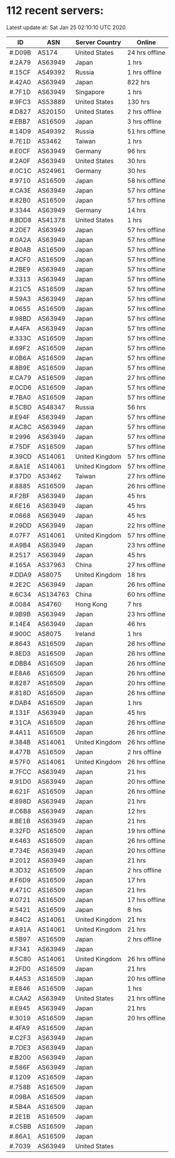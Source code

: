 # 112 recent servers:

Latest update at: Sat Jan 25 02:10:10 UTC 2020

| ID | ASN | Server Country | Online |
| -- | --- | -------------- | ------ |
| #.D09B | AS174 | United States | 24 hrs offline |
| #.2A79 | AS63949 | Japan | 1 hrs |
| #.15CF | AS49392 | Russia | 1 hrs offline |
| #.42A0 | AS63949 | Japan | 822 hrs |
| #.7F1D | AS63949 | Singapore | 1 hrs |
| #.9FC3 | AS53889 | United States | 130 hrs |
| #.D827 | AS20150 | United States | 2 hrs offline |
| #.EBB7 | AS16509 | Japan | 3 hrs offline |
| #.14D9 | AS49392 | Russia | 51 hrs offline |
| #.7E1D | AS3462 | Taiwan | 1 hrs |
| #.E0CF | AS63949 | Germany | 96 hrs |
| #.2A0F | AS63949 | United States | 30 hrs |
| #.0C1C | AS24961 | Germany | 30 hrs |
| #.9710 | AS16509 | Japan | 58 hrs offline |
| #.CA3E | AS63949 | Japan | 57 hrs offline |
| #.82B0 | AS16509 | Japan | 57 hrs offline |
| #.3344 | AS63949 | Germany | 14 hrs |
| #.BDD8 | AS41378 | United States | 1 hrs |
| #.2DE7 | AS63949 | Japan | 57 hrs offline |
| #.0A2A | AS63949 | Japan | 57 hrs offline |
| #.B0AB | AS16509 | Japan | 57 hrs offline |
| #.ACF0 | AS16509 | Japan | 57 hrs offline |
| #.2BE9 | AS63949 | Japan | 57 hrs offline |
| #.3313 | AS63949 | Japan | 57 hrs offline |
| #.21C5 | AS16509 | Japan | 57 hrs offline |
| #.59A3 | AS63949 | Japan | 57 hrs offline |
| #.0655 | AS16509 | Japan | 57 hrs offline |
| #.98BD | AS63949 | Japan | 57 hrs offline |
| #.A4FA | AS63949 | Japan | 57 hrs offline |
| #.333C | AS16509 | Japan | 57 hrs offline |
| #.69F2 | AS16509 | Japan | 57 hrs offline |
| #.0B6A | AS16509 | Japan | 57 hrs offline |
| #.8B9E | AS16509 | Japan | 57 hrs offline |
| #.CA79 | AS16509 | Japan | 27 hrs offline |
| #.0CD6 | AS16509 | Japan | 57 hrs offline |
| #.7BA0 | AS16509 | Japan | 57 hrs offline |
| #.5CBD | AS48347 | Russia | 56 hrs |
| #.E94F | AS63949 | Japan | 57 hrs offline |
| #.AC8C | AS63949 | Japan | 57 hrs offline |
| #.2996 | AS63949 | Japan | 57 hrs offline |
| #.75DF | AS16509 | Japan | 57 hrs offline |
| #.39CD | AS14061 | United Kingdom | 57 hrs offline |
| #.8A1E | AS14061 | United Kingdom | 57 hrs offline |
| #.37D0 | AS3462 | Taiwan | 27 hrs offline |
| #.8885 | AS16509 | Japan | 26 hrs offline |
| #.F2BF | AS63949 | Japan | 45 hrs |
| #.6E16 | AS63949 | Japan | 45 hrs |
| #.0668 | AS63949 | Japan | 45 hrs |
| #.29DD | AS63949 | Japan | 22 hrs offline |
| #.07F7 | AS14061 | United Kingdom | 57 hrs offline |
| #.A9B4 | AS63949 | Japan | 23 hrs offline |
| #.2517 | AS63949 | Japan | 45 hrs |
| #.165A | AS37963 | China | 27 hrs offline |
| #.DDA9 | AS8075 | United Kingdom | 18 hrs |
| #.2E2C | AS63949 | Japan | 26 hrs offline |
| #.6C34 | AS134763 | China | 60 hrs offline |
| #.0084 | AS4760 | Hong Kong | 7 hrs |
| #.9B9B | AS63949 | Japan | 23 hrs offline |
| #.14E4 | AS63949 | Japan | 46 hrs |
| #.900C | AS8075 | Ireland | 1 hrs |
| #.8643 | AS16509 | Japan | 26 hrs offline |
| #.8ED3 | AS16509 | Japan | 26 hrs offline |
| #.DBB4 | AS16509 | Japan | 26 hrs offline |
| #.E8A6 | AS16509 | Japan | 26 hrs offline |
| #.8287 | AS16509 | Japan | 20 hrs offline |
| #.818D | AS16509 | Japan | 26 hrs offline |
| #.DAB4 | AS16509 | Japan | 1 hrs |
| #.131F | AS63949 | Japan | 45 hrs |
| #.31CA | AS16509 | Japan | 26 hrs offline |
| #.4A11 | AS16509 | Japan | 26 hrs offline |
| #.384B | AS14061 | United Kingdom | 26 hrs offline |
| #.477B | AS16509 | Japan | 2 hrs offline |
| #.57F0 | AS14061 | United Kingdom | 26 hrs offline |
| #.7FCC | AS63949 | Japan | 21 hrs |
| #.91D0 | AS63949 | Japan | 20 hrs offline |
| #.621F | AS16509 | Japan | 26 hrs offline |
| #.898D | AS63949 | Japan | 21 hrs |
| #.C6B8 | AS63949 | Japan | 12 hrs |
| #.BE1B | AS63949 | Japan | 21 hrs |
| #.32FD | AS16509 | Japan | 19 hrs offline |
| #.6463 | AS16509 | Japan | 26 hrs offline |
| #.734E | AS63949 | Japan | 20 hrs offline |
| #.2012 | AS63949 | Japan | 21 hrs |
| #.3D32 | AS16509 | Japan | 2 hrs offline |
| #.F6D9 | AS16509 | Japan | 17 hrs |
| #.471C | AS16509 | Japan | 21 hrs |
| #.0721 | AS16509 | Japan | 17 hrs offline |
| #.5421 | AS16509 | Japan | 8 hrs |
| #.84C2 | AS14061 | United Kingdom | 21 hrs |
| #.A91A | AS14061 | United Kingdom | 21 hrs |
| #.5B97 | AS16509 | Japan | 2 hrs offline |
| #.F341 | AS63949 | Japan | |
| #.5C80 | AS14061 | United Kingdom | 26 hrs offline |
| #.2FD0 | AS16509 | Japan | 21 hrs |
| #.4A53 | AS16509 | Japan | 20 hrs offline |
| #.E846 | AS16509 | Japan | 1 hrs |
| #.CAA2 | AS63949 | United States | 21 hrs offline |
| #.E945 | AS63949 | Japan | 21 hrs |
| #.3019 | AS16509 | Japan | 20 hrs offline |
| #.4FA9 | AS16509 | Japan | |
| #.C2F3 | AS63949 | Japan | |
| #.7DE3 | AS63949 | Japan | |
| #.B200 | AS63949 | Japan | |
| #.586F | AS63949 | Japan | |
| #.1209 | AS16509 | Japan | |
| #.758B | AS16509 | Japan | |
| #.09BA | AS16509 | Japan | |
| #.5B4A | AS16509 | Japan | |
| #.2E1B | AS16509 | Japan | |
| #.C5BB | AS16509 | Japan | |
| #.86A1 | AS16509 | Japan | |
| #.7039 | AS63949 | United States | |

